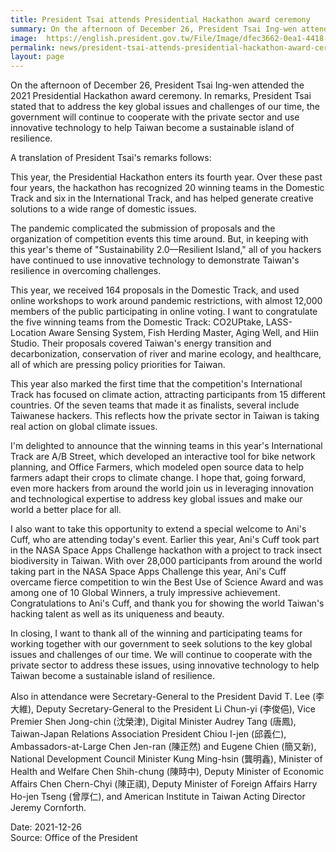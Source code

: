 ```yaml
---
title: President Tsai attends Presidential Hackathon award ceremony
summary: On the afternoon of December 26, President Tsai Ing-wen attended the 2021 Presidential Hackathon award ceremony.
image:  https://english.president.gov.tw/File/Image/dfec3662-0ea1-4418-9f21-78b8a4b23f47
permalink: news/president-tsai-attends-presidential-hackathon-award-ceremony/
layout: page
---
```

On the afternoon of December 26, President Tsai Ing-wen attended the 2021 Presidential Hackathon award ceremony. In remarks, President Tsai stated that to address the key global issues and challenges of our time, the government will continue to cooperate with the private sector and use innovative technology to help Taiwan become a sustainable island of resilience.

A translation of President Tsai's remarks follows:

This year, the Presidential Hackathon enters its fourth year. Over these past four years, the hackathon has recognized 20 winning teams in the Domestic Track and six in the International Track, and has helped generate creative solutions to a wide range of domestic issues.

The pandemic complicated the submission of proposals and the organization of competition events this time around. But, in keeping with this year's theme of "Sustainability 2.0—Resilient Island," all of you hackers have continued to use innovative technology to demonstrate Taiwan's resilience in overcoming challenges.

This year, we received 164 proposals in the Domestic Track, and used online workshops to work around pandemic restrictions, with almost 12,000 members of the public participating in online voting. I want to congratulate the five winning teams from the Domestic Track: CO2UPtake, LASS-Location Aware Sensing System, Fish Herding Master, Aging Well, and Hiin Studio. Their proposals covered Taiwan's energy transition and decarbonization, conservation of river and marine ecology, and healthcare, all of which are pressing policy priorities for Taiwan.

This year also marked the first time that the competition's International Track has focused on climate action, attracting participants from 15 different countries. Of the seven teams that made it as finalists, several include Taiwanese hackers. This reflects how the private sector in Taiwan is taking real action on global climate issues.

I'm delighted to announce that the winning teams in this year's International Track are A/B Street, which developed an interactive tool for bike network planning, and Office Farmers, which modeled open source data to help farmers adapt their crops to climate change. I hope that, going forward, even more hackers from around the world join us in leveraging innovation and technological expertise to address key global issues and make our world a better place for all.

I also want to take this opportunity to extend a special welcome to Ani's Cuff, who are attending today's event. Earlier this year, Ani's Cuff took part in the NASA Space Apps Challenge hackathon with a project to track insect biodiversity in Taiwan. With over 28,000 participants from around the world taking part in the NASA Space Apps Challenge this year, Ani's Cuff overcame fierce competition to win the Best Use of Science Award and was among one of 10 Global Winners, a truly impressive achievement. Congratulations to Ani's Cuff, and thank you for showing the world Taiwan's hacking talent as well as its uniqueness and beauty.

In closing, I want to thank all of the winning and participating teams for working together with our government to seek solutions to the key global issues and challenges of our time. We will continue to cooperate with the private sector to address these issues, using innovative technology to help Taiwan become a sustainable island of resilience.

Also in attendance were Secretary-General to the President David T. Lee (李大維), Deputy Secretary-General to the President Li Chun-yi (李俊俋), Vice Premier Shen Jong-chin (沈榮津), Digital Minister Audrey Tang (唐鳳), Taiwan-Japan Relations Association President Chiou I-jen (邱義仁), Ambassadors-at-Large Chen Jen-ran (陳正然) and Eugene Chien (簡又新), National Development Council Minister Kung Ming-hsin (龔明鑫), Minister of Health and Welfare Chen Shih-chung (陳時中), Deputy Minister of Economic Affairs Chen Chern-Chyi (陳正祺), Deputy Minister of Foreign Affairs Harry Ho-jen Tseng (曾厚仁), and American Institute in Taiwan Acting Director Jeremy Cornforth.

Date: 2021-12-26
<br/>
Source: Office of the President
